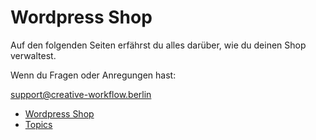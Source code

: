 # Wordpress Shop

Auf den folgenden Seiten erfährst du alles darüber, wie du deinen Shop verwaltest.

Wenn du Fragen oder Anregungen hast:

[support@creative-workflow.berlin](mailto:support@creative-workflow.berlin)

  - [Wordpress Shop](./00_teaser.md) 
  - [Topics](./01_topics.md) 
